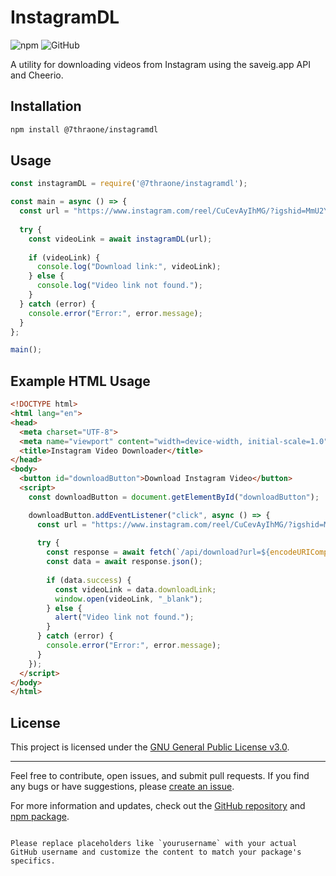# InstagramDL

![npm](https://img.shields.io/npm/v/@7thraone/instagramdl)
![GitHub](https://img.shields.io/github/license/7thRA-ONE/instagramdl)

A utility for downloading videos from Instagram using the saveig.app API and Cheerio.

## Installation

```bash
npm install @7thraone/instagramdl
```

## Usage

```javascript
const instagramDL = require('@7thraone/instagramdl');

const main = async () => {
  const url = "https://www.instagram.com/reel/CuCevAyIhMG/?igshid=MmU2YjMzNjRlOQ==";
  
  try {
    const videoLink = await instagramDL(url);
    
    if (videoLink) {
      console.log("Download link:", videoLink);
    } else {
      console.log("Video link not found.");
    }
  } catch (error) {
    console.error("Error:", error.message);
  }
};

main();
```

## Example HTML Usage

```html
<!DOCTYPE html>
<html lang="en">
<head>
  <meta charset="UTF-8">
  <meta name="viewport" content="width=device-width, initial-scale=1.0">
  <title>Instagram Video Downloader</title>
</head>
<body>
  <button id="downloadButton">Download Instagram Video</button>
  <script>
    const downloadButton = document.getElementById("downloadButton");

    downloadButton.addEventListener("click", async () => {
      const url = "https://www.instagram.com/reel/CuCevAyIhMG/?igshid=MmU2YjMzNjRlOQ==";
      
      try {
        const response = await fetch(`/api/download?url=${encodeURIComponent(url)}`);
        const data = await response.json();
        
        if (data.success) {
          const videoLink = data.downloadLink;
          window.open(videoLink, "_blank");
        } else {
          alert("Video link not found.");
        }
      } catch (error) {
        console.error("Error:", error.message);
      }
    });
  </script>
</body>
</html>
```

## License

This project is licensed under the [GNU General Public License v3.0](LICENSE).

---

Feel free to contribute, open issues, and submit pull requests. If you find any bugs or have suggestions, please [create an issue](https://github.com/7thRA-ONE/instagramdl/issues).

For more information and updates, check out the [GitHub repository](https://github.com/7thRA-ONE/instagramdl) and [npm package](https://www.npmjs.com/package/@7thraone/instagramdl).
```

Please replace placeholders like `yourusername` with your actual GitHub username and customize the content to match your package's specifics.

